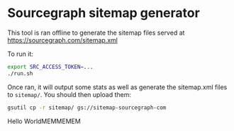 # Sourcegraph sitemap generator

This tool is ran offline to generate the sitemap files served at https://sourcegraph.com/sitemap.xml

To run it:

```sh
export SRC_ACCESS_TOKEN=...
./run.sh
```

Once ran, it will output some stats as well as generate the sitemap.xml files to `sitemap/`. You should then upload them:

```sh
gsutil cp -r sitemap/ gs://sitemap-sourcegraph-com
```
Hello WorldMEMMEMEM
